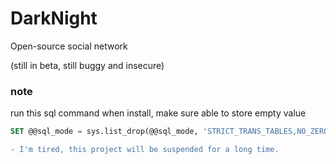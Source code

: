 # DarkNight
Open-source social network

(still in beta, still buggy and insecure)


### note
run this sql command when install, make sure able to store empty value
```sql
SET @@sql_mode = sys.list_drop(@@sql_mode, 'STRICT_TRANS_TABLES,NO_ZERO_IN_DATE,NO_ZERO_DATE,ERROR_FOR_DIVISION_BY_ZERO');
```

```diff
- I'm tired, this project will be suspended for a long time.
```
